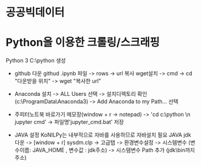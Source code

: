 # 공공빅데이터
# Python을 이용한 크롤링/스크래핑
Python 3
C:\python 생성
- github 다운
githud .ipynb 파일 -> rows -> url 복사
wget설치 -> cmd -> cd "다운받을 위치" -> wget "복사한 url" 

- Anaconda 설치 
-> ALL Users 선택 -> 설치디렉토리 확인 (c:\ProgramData\Anaconda3) -> Add Anaconda to my Path... 선택

- 주피터노트북 바로가기
메모장(window + r -> notepad) -> 'cd c:\python  \n jupyter cmd' -> 파일명'jupyter_cmd.bat' 저장  

- JAVA 설정
KoNILPy는 내부적으로 자바를 사용하므로 자바설치 필요
JAVA jdk 다운 -> [window + r] sysdm.clp -> 고급탭 -> 환경변수설정 -> 시스템변수 (변수이름: JAVA_HOME , 변수값 : jdk주소)
-> 시스템변수 Path 추가 (jdk\bin까지 주소)
